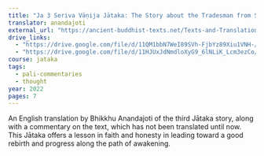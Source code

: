 ```yaml
---
title: "Ja 3 Seriva Vāṇija Jātaka: The Story about the Tradesman from Seriva"
translator: anandajoti
external_url: "https://ancient-buddhist-texts.net/Texts-and-Translations/Jatakas/003-Serivavanija.htm"
drive_links:
  - "https://drive.google.com/file/d/11QM1bbN7WeI89SVh-FjbYz89Xiu1VNH-/view?usp=drive_link"
  - "https://drive.google.com/file/d/11HJUxJdNmdloXyG9_6lNLiK_Lcm3ezCo/view?usp=drive_link"
course: jataka
tags:
  - pali-commentaries
  - thought
year: 2022
pages: 7
---
```


An English translation by Bhikkhu Anandajoti of the third Jātaka story, along with a commentary on the text, which has not been translated until now. This Jātaka offers a lesson in faith and honesty in leading toward a good rebirth and progress along the path of awakening.
